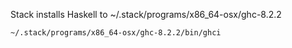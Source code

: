 Stack installs Haskell to ~/.stack/programs/x86_64-osx/ghc-8.2.2
```
~/.stack/programs/x86_64-osx/ghc-8.2.2/bin/ghci
```
